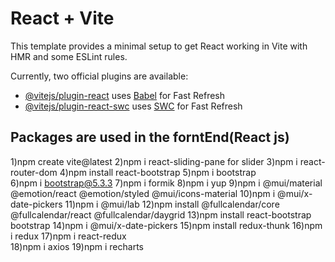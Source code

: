 # React + Vite

This template provides a minimal setup to get React working in Vite with HMR and some ESLint rules.

Currently, two official plugins are available:

- [@vitejs/plugin-react](https://github.com/vitejs/vite-plugin-react/blob/main/packages/plugin-react/README.md) uses [Babel](https://babeljs.io/) for Fast Refresh
- [@vitejs/plugin-react-swc](https://github.com/vitejs/vite-plugin-react-swc) uses [SWC](https://swc.rs/) for Fast Refresh


Packages are used in the forntEnd(React js)
-------------------------------------------
1)npm create vite@latest
2)npm i react-sliding-pane for slider
3)npm i react-router-dom
4)npm install react-bootstrap 
5)npm i bootstrap  
6)npm i bootstrap@5.3.3 
7)npm i formik 
8)npm i yup 
9)npm i @mui/material @emotion/react @emotion/styled @mui/icons-material 
10)npm i @mui/x-date-pickers
11)npm i @mui/lab
12)npm install @fullcalendar/core @fullcalendar/react @fullcalendar/daygrid
13)npm install react-bootstrap bootstrap
14)npm i @mui/x-date-pickers
15)npm install redux-thunk 
16)npm i redux 
17)npm i react-redux  
18)npm i axios
19)npm i recharts

